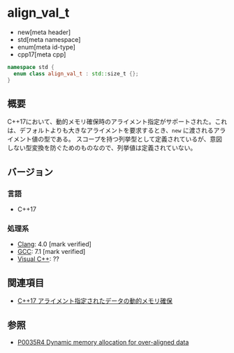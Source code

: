 # align_val_t
* new[meta header]
* std[meta namespace]
* enum[meta id-type]
* cpp17[meta cpp]

```cpp
namespace std {
  enum class align_val_t : std::size_t {};
}
```

## 概要
C++17において、動的メモリ確保時のアライメント指定がサポートされた。これは、デフォルトよりも大きなアライメントを要求するとき、`new` に渡されるアライメント値の型である。
スコープを持つ列挙型として定義されているが、意図しない型変換を防ぐためのものなので、列挙値は定義されていない。

## バージョン
### 言語
- C++17

### 処理系
- [Clang](/implementation.md#clang): 4.0 [mark verified]
- [GCC](/implementation.md#gcc): 7.1 [mark verified]
- [Visual C++](/implementation.md#visual_cpp): ??

## 関連項目
- [C++17 アライメント指定されたデータの動的メモリ確保](/lang/cpp17/dynamic_memory_allocation_for_over-aligned_data.md)

## 参照
- [P0035R4 Dynamic memory allocation for over-aligned data](http://www.open-std.org/jtc1/sc22/wg21/docs/papers/2016/p0035r4.html)
